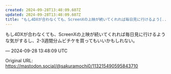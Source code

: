 ```yaml
---
created: 2024-09-28T13:48:09.607Z
updated: 2024-09-28T13:48:09.607Z
title: "もし4DXが合わなくても、ScreenXの上映が続いてくれれば毎日見に行けるよう[...]"
---
```


<p>もし4DXが合わなくても、ScreenXの上映が続いてくれれば毎日見に行けるような気がするし、2-3週間分ムビチケを買ってもいいかもしれない。</p>

&mdash; 2024-09-28 13:48:09 UTC

Original URL: https://mastodon.social/@sakuramochi0/113215490595843710
